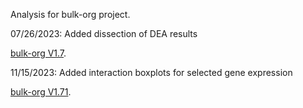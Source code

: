 Analysis for bulk-org project.

07/26/2023: Added dissection of DEA results


[bulk-org V1.7](https://ar-kie.github.io/bulk-org/docs/bulk-org-markdown.html). <br/>


11/15/2023: Added interaction boxplots for selected gene expression

[bulk-org V1.71](https://ar-kie.github.io/bulk-org/docs/11152023_bulk-org-markdown.html). <br/>

